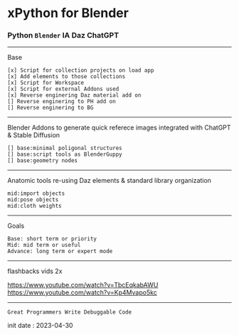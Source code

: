 # xPython for Blender

### Python `Blender` IA Daz ChatGPT

---

Base

    [x] Script for collection projects on load app
    [x] Add elements to those collections
    [x] Script for Workspace
    [x] Script for external Addons used
    [x] Reverse enginering Daz material add on
    [] Reverse enginering to PH add on
    [] Reverse enginering to BG    

---

Blender Addons to generate quick referece images integrated with ChatGPT & Stable Diffusion

	[] base:minimal poligonal structures
    [] base:script tools as BlenderGuppy
    [] base:geometry nodes

---

Anatomic tools re-using Daz elements & standard library organization

	mid:import objects
	mid:pose objects
	mid:cloth weights

---

Goals
    
    Base: short term or priority
    Mid: mid term or useful
    Advance: long term or expert mode

---

flashbacks vids 2x

https://www.youtube.com/watch?v=TbcEqkabAWU
https://www.youtube.com/watch?v=Kp4Mvapo5kc

---
`Great Programmers Write Debuggable Code`

init date : 2023-04-30
